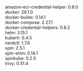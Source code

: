 amazon-ecr-credential-helper: 0.8.0 <br/>
docker: 26.1.0 <br/>
docker-buildx: 0.14.1 <br/>
docker-compose: 2.27.1 <br/>
docker-credential-helpers: 0.8.2 <br/>
helm: 3.15.1 <br/>
kuberlr: 0.4.5 <br/>
nerdctl: 1.7.6 <br/>
spin: 2.5.1 <br/>
spin-shim: 0.14.1 <br/>
spinkube: 0.2.0 <br/>
trivy: 0.51.4 <br/>
